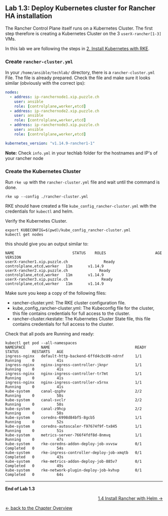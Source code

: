 ## Lab 1.3: Deploy Kubernetes cluster for Rancher HA installation

The Rancher Control Plane itself runs on a Kubernetes Cluster. The first step therefore is creating a Kubernetes Cluster on the 3 `userX-rancher[1-3]` VMs.

In this lab we are following the steps in [2. Install Kubernetes with RKE](https://rancher.com/docs/rancher/v2.x/en/installation/ha/kubernetes-rke/).


### Create `rancher-cluster.yml`

In your `/home/ansible/techlab/` directory, there is a `rancher-cluster.yml` File. The file is already prepared. Check the file and make sure it looks similar (obviously with the correct ips):

```yaml
nodes:
  - address: ip-ranchernode1.xip.puzzle.ch
    user: ansible
    role: [controlplane,worker,etcd]
  - address: ip-ranchernode2.xip.puzzle.ch
    user: ansible
    role: [controlplane,worker,etcd]
  - address: ip-ranchernode3.xip.puzzle.ch
    user: ansible
    role: [controlplane,worker,etcd]

kubernetes_version: "v1.14.9-rancher1-1"
```

**Note:** Check `info.yml` in your techlab folder for the hostnames and IP's of your rancher node

### Create the Kubernetes Cluster

Run `rke up` with the `rancher-cluster.yml` file and wait until the command is done.

```
rke up --config ./rancher-cluster.yml
```

RKE should have created a file `kube_config_rancher-cluster.yml` with the credentials for `kubectl` and helm. 

Verify the Kubernetes Cluster.

```
export KUBECONFIG=$(pwd)/kube_config_rancher-cluster.yml
kubectl get nodes
```

this should give you an output similar to: 

```
NAME                          STATUS    ROLES                      AGE       VERSION
userX-rancher1.xip.puzzle.ch                Ready     controlplane,etcd,worker   11m       v1.14.9
userX-rancher2.xip.puzzle.ch              Ready     controlplane,etcd,worker   11m       v1.14.9
userX-rancher3.xip.puzzle.ch               Ready     controlplane,etcd,worker   11m       v1.14.9
``` 

Make sure you keep a copy of the following files:

* rancher-cluster.yml: The RKE cluster configuration file.
* kube_config_rancher-cluster.yml: The Kubeconfig file for the cluster, this file contains credentials for full access to the cluster.
* rancher-cluster.rkestate: The Kubernetes Cluster State file, this file contains credentials for full access to the cluster.

Check that all pods are Running and ready:

```
kubectl get pod --all-namespaces
NAMESPACE       NAME                                      READY   STATUS      RESTARTS   AGE
ingress-nginx   default-http-backend-6ffd4cbc89-ndrnf     1/1     Running     0          41s
ingress-nginx   nginx-ingress-controller-jknpr            1/1     Running     0          41s
ingress-nginx   nginx-ingress-controller-tr7mt            1/1     Running     0          41s
ingress-nginx   nginx-ingress-controller-x5rnx            1/1     Running     0          41s
kube-system     canal-qsphv                               2/2     Running     0          58s
kube-system     canal-svclr                               2/2     Running     0          58s
kube-system     canal-z9hcp                               2/2     Running     0          58s
kube-system     coredns-6998d84bf5-8gcb5                  1/1     Running     0          52s
kube-system     coredns-autoscaler-f97674f9f-tx845        1/1     Running     0          51s
kube-system     metrics-server-766f4fdf8d-8nmvq           1/1     Running     0          47s
kube-system     rke-coredns-addon-deploy-job-xvvsw        0/1     Completed   0          54s
kube-system     rke-ingress-controller-deploy-job-xmqtb   0/1     Completed   0          43s
kube-system     rke-metrics-addon-deploy-job-885v7        0/1     Completed   0          49s
kube-system     rke-network-plugin-deploy-job-kvhvp       0/1     Completed   0          64s
```




---

**End of Lab 1.3**

<p width="100px" align="right"><a href="14_install.md">1.4 Install Rancher with Helm →</a></p>

[← back to the Chapter Overview](10_rancher.md)
